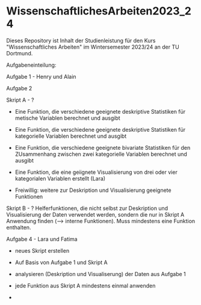 # WissenschaftlichesArbeiten2023_24
Dieses Repository ist Inhalt der Studienleistung für den Kurs "Wissenschaftliches Arbeiten" im Wintersemester 2023/24 an der TU Dortmund.


Aufgabeneinteilung:

Aufgabe 1 - Henry und Alain


Aufgabe 2

Skript A - ?

- Eine Funktion, die verschiedene geeignete deskriptive Statistiken für metische Variablen berechnet und ausgibt


- Eine Funktion, die verschiedene geeignete deskriptive Statistiken für kategorielle Variablen berechnet und ausgibt


- Eine Funktion, die verschiedene geeignete bivariate Statistiken für den ZUsammenhang zwischen zwei kategorielle Variablen berechnet und ausgibt



- Eine Funktion, die eine geiignete Visualisierung von drei oder vier kategorialen Variablen erstellt (Lara)



- Freiwillig: weitere zur Deskription und Visualisierung geeignete Funktionen

Skript B - ?
Helferfunktionen, die nicht selbst zur Deskription und Visualisierung der Daten verwendet werden, sondern die nur in Skript A Anwendung finden (--> interne Funktionen). Muss mindestens eine Funktion enthalten.

Aufgabe 4 - Lara und Fatima

- neues Skript erstellen

- Auf Basis von Aufgabe 1 und Skript A

- analysieren (Deskription und Visualiserung) der Daten aus Aufgabe 1

- jede Funktion aus Skript A mindestens einmal anwenden

- 